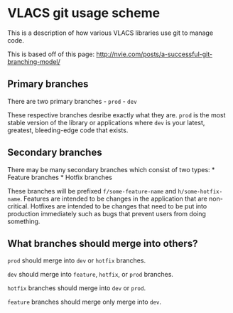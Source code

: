 # VLACS git usage scheme
This is a description of how various VLACS libraries use git to manage code.

This is based off of this page:
http://nvie.com/posts/a-successful-git-branching-model/

## Primary branches
There are two primary branches
    - ```prod```
    - ```dev```

These respective branches desribe exactly what they are. ```prod``` is the most
stable version of the library or applications where ```dev``` is your latest,
greatest, bleeding-edge code that exists.

## Secondary branches
There may be many secondary branches which consist of two types:
    * Feature branches
    * Hotfix branches

These branches will be prefixed ```f/some-feature-name``` and
```h/some-hotfix-name```. Features are intended to be changes in the application
that are non-critical. Hotfixes are intended to be changes that need to be put
into production immediately such as bugs that prevent users from doing
something. 

## What branches should merge into others?
```prod``` should merge into ```dev``` or ```hotfix``` branches.

```dev``` should merge into ```feature```, ```hotfix```, or ```prod``` branches.

```hotfix``` branches should merge into ```dev``` or ```prod```.

```feature``` branches should merge only merge into ```dev```.

